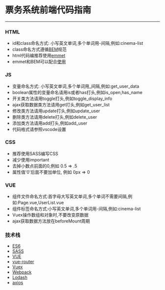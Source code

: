 # 票务系统前端代码指南

------------

### HTML
- id和class命名方式: 小写英文单词,多个单词用-间隔,例如:cinema-list
- class命名方式遵循[BEM](http://getbem.com/ "BEM")规范
- html代码编推荐使用[emmet](https://docs.emmet.io/ "emmet")
- emmet和BEM可以配合[使用](http://www.w3cplus.com/preprocessor/pushing-bem-to-the-next-level-with-sass-3-4.html "使用")

### JS
- 变量命名方式: 小写英文单词,多个单词用_间隔,例如:get_user_data
- boolean属性的变量命名请用is或者has打头,例如is_open,has_name
- 开关类方法请用toggle打头,例如toggle_display_info
- ajax获取数据类方法请用get打头,例如get_user_list
- 修改类方法请用update打头,例如update_user
- 删除类方法请用delete打头,例如delete_user
- 添加类方法请用add打头,例如add_user
- 代码格式请参照vscode设置

### CSS
- 推荐使用SASS编写CSS
- 减少使用important
- 去掉小数点前面的0,例如 0.5 => .5
- 属性值'0'后面不要加单位, 例如 0px => 0

### VUE
- 组件文件命名方式:首字母大写英文单词,多个单词不需要间隔,例如:Page.vue,UserList.vue
- 组件标签命名方式:小写英文单词,多个单词用-间隔,例如:cinema-list
- Vuex操作数组和对象时,不要改变原数据
- ajax获取数据方法放在beforeMount周期

### 技术栈
- [ES6](http://es6.ruanyifeng.com/ "ES6")
- [SASS](http://sass-lang.com/ "SASS")
- [VUE](https://cn.vuejs.org/v2/guide/ "VUE")
- [vue-router](https://router.vuejs.org/zh-cn/ "vue-router")
- [Vuex](https://vuex.vuejs.org/zh-cn/ "Vuex")
- [Webpack](https://doc.webpack-china.org/ "Webpack")
- [Lodash](http://lodashjs.com/docs/ "Lodash")
- [axios](https://github.com/mzabriskie/axios "axios")